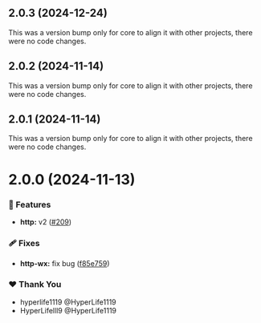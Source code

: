 ## 2.0.3 (2024-12-24)

This was a version bump only for core to align it with other projects, there were no code changes.

## 2.0.2 (2024-11-14)

This was a version bump only for core to align it with other projects, there were no code changes.

## 2.0.1 (2024-11-14)

This was a version bump only for core to align it with other projects, there were no code changes.

# 2.0.0 (2024-11-13)

### 🚀 Features

- **http:** v2 ([#209](https://github.com/ngify/ngify/pull/209))

### 🩹 Fixes

- **http-wx:** fix bug ([f85e759](https://github.com/ngify/ngify/commit/f85e759))

### ❤️  Thank You

- hyperlife1119 @HyperLife1119
- HyperLifelll9 @HyperLife1119